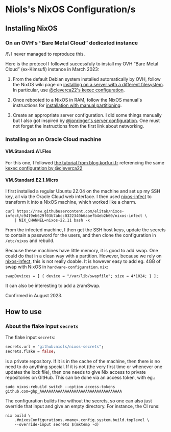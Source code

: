 Niols's NixOS Configuration/s
=============================

Installing NixOS
----------------

### On an OVH's “Bare Metal Cloud” dedicated instance

/!\ I never managed to reproduce this.

Here is the protocol I followed successfuly to install my OVH “Bare Metal Cloud”
(ex-Kimsufi) instance in March 2023:

1. From the default Debian system installed automatically by OVH, follow the
   NixOS wiki page on [installing on a server with a different
   filesystem][install-server]. In particular, use [@cleverca22's kexec
   configuration][cleverca22-kexec].

2. Once rebooted to a NixOS in RAM, follow the NixOS manual's instructions for
   [installation with manual partitioning][install-manual].

3. Create an appropriate server configuration. I did some things manually but I
   also got inspired by [@jonringer's server configuration][jonringer-config].
   One must not forget the instructions from the first link about networking.

[install-server]: https://web.archive.org/web/20230322224506/https://nixos.wiki/wiki/Install_NixOS_on_a_Server_With_a_Different_Filesystem
[cleverca22-kexec]: https://github.com/cleverca22/nix-tests/tree/2ba968302208ff0c17d555317c11fd3f06e947e2/kexec
[install-manual]: https://web.archive.org/web/20230325142657/https://nixos.org/manual/nixos/stable/index.html#sec-installation-manual-partitioning
[jonringer-config]: https://github.com/jonringer/server-configuration/blob/6c0e8b85dfd99c40bb72c5825bbf259a85d9f18d/configuration.nix

### Installing on an Oracle Cloud machine

#### VM.Standard.A1.Flex

For this one, I followed [the tutorial from blog.korfuri.fr] referencing the
same [kexec configuration by @cleverca22][cleverca22-kexec]

[the tutorial from blog.korfuri.fr]: https://web.archive.org/web/20230322224448/https://blog.korfuri.fr/posts/2022/08/nixos-on-an-oracle-free-tier-ampere-machine/

#### VM.Standard.E2.1.Micro

I first installed a regular Ubuntu 22.04 on the machine and set up my SSH key,
all via the Oracle Cloud web interface. I then used [nixos-infect] to transform
it into a NixOS machine, which worked like a charm.

```
curl https://raw.githubusercontent.com/elitak/nixos-infect/c9419eb629f03b7abcc0322340b6aaefb4eb2b60/nixos-infect \
    | NIX_CHANNEL=nixos-22.11 bash -x
```

[nixos-infect]: https://github.com/elitak/nixos-infect

From the infected machine, I then get the SSH host keys, update the secrets to
contain a password for the users, and then clone the configuration in
`/etc/nixos` and rebuild.

Because these machines have little memory, it is good to add swap. One could do
that in a clean way with a partition. However, because we rely on
[nixos-infect], this is not really doable. It is however easy to add eg. 4GB of
swap with NixOS in `hardware-configuration.nix`:

```
swapDevices = [ { device = "/var/lib/swapfile"; size = 4*1024; } ];
```

It can also be interesting to add a zramSwap.

Confirmed in August 2023.

How to use
----------

### About the flake input `secrets`

The flake input `secrets`:

```nix
secrets.url = "github:niols/nixos-secrets";
secrets.flake = false;
```

is a private repository. If it is in the cache of the machine, then
there is no need to do anything special. If it is not (the very first
time or whenever one updates the lock file), then one needs to give
Nix access to private repositories on GitHub. This can be done via an
access token, with eg.:

```
sudo nixos-rebuild switch --option access-tokens github.com=ghp_AAAAAAAAAAAAAAAAAAAAAAAAAAAAAAAAAAAA
```

The configuration builds fine without the secrets, so one can also just override
that input and give an empty directory. For instance, the CI runs:

```
nix build \
    .#nixosConfigurations.<name>.config.system.build.toplevel \
    --override-input secrets $(mktemp -d)
```
